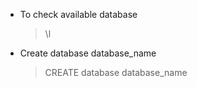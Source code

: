 * To check available database
   > \l
* Create database database_name
   > CREATE database database_name
